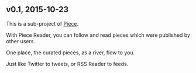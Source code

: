 ## v0.1, 2015-10-23

This is a sub-project of [Piece](https://github.com/lzl/piece).

With Piece Reader, you can follow and read pieces which were published by other users.

One place, the curated pieces, as a river, flow to you.

Just like Twitter to tweets, or RSS Reader to feeds.

